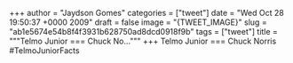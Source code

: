 
+++
author = "Jaydson Gomes"
categories = ["tweet"]
date = "Wed Oct 28 19:50:37 +0000 2009"
draft = false
image = "{TWEET_IMAGE}"
slug = "ab1e5674e54b8f4f3931b628750ad8dcd0918f9b"
tags = ["tweet"]
title = """Telmo Junior === Chuck No..."""
+++
Telmo Junior === Chuck Norris  #TelmoJuniorFacts
